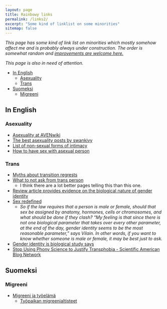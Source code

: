 ```yaml
---
layout: page
title: Rainbowy links
permalink: /links2/
excerpt: "Some kind of linklist on some minorities"
sitemap: false
---
```


_This page has some kind of link list on minorities which mostly somehow
affect me and is probably always under construction. The order is somewhat
random and [improvements are welcome here.](https://github.com/Mikaela/mikaela.github.io/edit/master/pages/links2.markdown)_

_This page is also in need of attention._

<!-- editorconfig-checker-disable -->
<!-- prettier-ignore-start -->

<!-- START doctoc generated TOC please keep comment here to allow auto update -->
<!-- DON'T EDIT THIS SECTION, INSTEAD RE-RUN doctoc TO UPDATE -->

- [In English](#in-english)
  - [Asexuality](#asexuality)
  - [Trans](#trans)
- [Suomeksi](#suomeksi)
  - [Migreeni](#migreeni)

<!-- END doctoc generated TOC please keep comment here to allow auto update -->

<!-- prettier-ignore-end -->
<!-- editorconfig-checker-enable -->

## In English

### Asexuality

- [Asexuality at AVENwiki](http://www.asexuality.org/wiki/index.php?title=Asexuality)
- [The best asexuality posts by swankivy](http://swankivy.tumblr.com/asexualessays)
- [List of non-sexual forms of intimacy](http://fuckyeahsexeducation.tumblr.com/post/113290544644/list-of-non-sexual-forms-of-intimacy)
- [How to have sex with asexual person](http://prismaticentanglements.com/2012/03/28/how-to-have-sex-with-an-asexual-person/)

### Trans

- [Myths about transition regrests](http://www.huffingtonpost.com/brynn-tannehill/myths-about-transition-regrets_b_6160626.html)
- [What to not ask from trans person](http://guff.com/glt-whats-ok-to-ask/20)
  - I think there are a lot better pages telling this than this one.
- [Review article provides evidence on the biological nature of gender identity](http://medicalxpress.com/news/2015-02-article-evidence-biological-nature-gender.html)
- [Sex redefined](http://www.nature.com/news/sex-redefined-1.16943?WT.mc_id=FBK_NatureNews)
  - _So if the law requires that a person is male or female, should that
    sex be assigned by anatomy, hormones, cells or chromosomes, and what
    should be done if they clash? “My feeling is that since there is not
    one biological parameter that takes over every other parameter, at
    the end of the day, gender identity seems to be the most reasonable
    parameter,” says Vilain. In other words, if you want to know whether
    someone is male or female, it may be best just to ask._
- [Gender identity is biological study says](https://gma.yahoo.com/gender-identity-biological-study-says-090824140--abc-news-health.html)
- [Stop Using Phony Science to Justify Transphobia - Scientific American Blog Network](https://blogs.scientificamerican.com/voices/stop-using-phony-science-to-justify-transphobia/)

## Suomeksi

### Migreeni

- [Migreeni ja työelämä](https://migreeni.org/tietoa/elama-migreenin-kanssa/migreeni-ja-tyoelama/)
  - [Työpaikan migreenialtisteet](https://migreeni.org/tietoa/elama-migreenin-kanssa/migreeni-ja-tyoelama/2087-2/)

